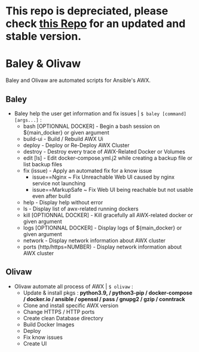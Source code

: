 # This repo is depreciated, please check [this Repo](https://github.com/Kori-San/baley) for an updated and stable version.

# Baley & Olivaw
Baley and Olivaw are automated scripts for Ansible's AWX.

## Baley
- Baley help the user get information and fix issues | ```$ baley [command] [args...]``` :
    - bash [OPTIONNAL DOCKER] - Begin a bash session on ${main_docker} or given argument
    - build-ui - Build / Rebuild AWX Ui
    - deploy - Deploy or Re-Deploy AWX Cluster
    - destroy - Destroy every trace of AWX-Related Docker or Volumes
    - edit [ls] - Edit docker-compose.yml.j2 while creating a backup file or list backup files
    - fix (issue) - Apply an automated fix for a know issue
        - issue==Nginx ~ Fix Unreachable Web UI caused by nginx service not launching
        - issue==MarkupSafe ~ Fix Web UI being reachable but not usable even after build
    - help - Display help without error
    - ls - Display list of awx-related running dockers
    - kill [OPTIONNAL DOCKER] - Kill gracefully all AWX-related docker or given argument
    - logs [OPTIONNAL DOCKER] - Display logs of ${main_docker} or given argument
    - network - Display network information about AWX cluster
    - ports (http/https=NUMBER) - Display network information about AWX cluster

## Olivaw
- Olivaw automate all process of AWX | ```$ olivaw``` :
    - Update & install pkgs : __python3.9, / python3-pip / docker-compose / docker.io / ansible / openssl / pass / gnupg2 / gzip / conntrack__
    - Clone and install specific AWX version
    - Change HTTPS / HTTP ports
    - Create clean Database directory
    - Build Docker Images
    - Deploy
    - Fix know issues
    - Create UI
